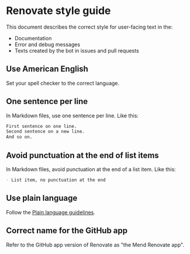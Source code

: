 # Renovate style guide

This document describes the correct style for user-facing text in the:

- Documentation
- Error and debug messages
- Texts created by the bot in issues and pull requests

## Use American English

Set your spell checker to the correct language.

## One sentence per line

In Markdown files, use one sentence per line.
Like this:

```markdown
First sentence on one line.
Second sentence on a new line.
And so on.
```

## Avoid punctuation at the end of list items

In Markdown files, avoid punctuation at the end of a list item.
Like this:

```markdown
- List item, no punctuation at the end
```

## Use plain language

Follow the [Plain language guidelines](https://www.plainlanguage.gov/guidelines/).

## Correct name for the GitHub app

Refer to the GitHub app version of Renovate as "the Mend Renovate app".
